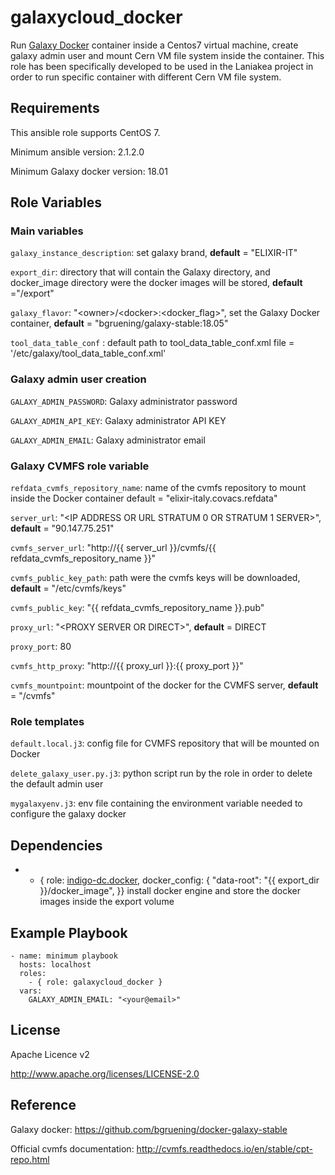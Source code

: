 galaxycloud_docker
=========

Run [Galaxy Docker](https://github.com/bgruening/docker-galaxy-stable) container inside a Centos7 virtual machine, create galaxy admin user and mount Cern VM file system inside the container.
This role has been specifically developed to be used in the Laniakea project in order to run specific container with different Cern VM file system.



Requirements
------------

This ansible role supports CentOS 7.

Minimum ansible version: 2.1.2.0

Minimum Galaxy docker version: 18.01

Role Variables
--------------

### Main variables ###
 
``galaxy_instance_description``: set galaxy brand, **default** = "ELIXIR-IT"

``export_dir``: directory that will contain the Galaxy directory, and docker_image directory were the docker images will be stored, **default** ="/export"

``galaxy_flavor``: "\<owner>/\<docker\>:<docker_flag\>\", set the Galaxy Docker container, **default** = "bgruening/galaxy-stable:18.05"

``tool_data_table_conf`` :  default path to tool_data_table_conf.xml file = '/etc/galaxy/tool_data_table_conf.xml' 

### Galaxy admin user creation ###

``GALAXY_ADMIN_PASSWORD``: Galaxy administrator password 

``GALAXY_ADMIN_API_KEY``: Galaxy administrator API KEY 

``GALAXY_ADMIN_EMAIL``: Galaxy administrator email

### Galaxy CVMFS role variable ###

``refdata_cvmfs_repository_name``: name of the cvmfs repository to mount inside the Docker container default = "elixir-italy.covacs.refdata"

``server_url``: "<IP ADDRESS OR URL STRATUM 0 OR STRATUM 1 SERVER>", **default** = "90.147.75.251"

``cvmfs_server_url``: "http://{{ server_url }}/cvmfs/{{ refdata_cvmfs_repository_name }}"

``cvmfs_public_key_path``: path were the cvmfs keys will be downloaded, **default** =  "/etc/cvmfs/keys"

``cvmfs_public_key``: "{{ refdata_cvmfs_repository_name }}.pub"

``proxy_url``: "\<PROXY SERVER OR DIRECT>", **default** = DIRECT

``proxy_port``: 80

``cvmfs_http_proxy``: "http://{{ proxy_url }}:{{ proxy_port }}"

``cvmfs_mountpoint``: mountpoint of the docker for the CVMFS server, **default** = "/cvmfs"

### Role templates ###

``default.local.j3``: config file for CVMFS repository that will be mounted on Docker

``delete_galaxy_user.py.j3``: python script run by the role in order to delete the default admin user

``mygalaxyenv.j3``: env file containing the environment variable needed to configure the galaxy docker


Dependencies
------------

-  - { role:  [indigo-dc.docker](https://github.com/indigo-dc/ansible-role-docker), docker_config:  { "data-root": "{{ export_dir }}/docker_image", }}
     install docker engine and store the docker images inside the export volume 



Example Playbook
----------------

    - name: minimum playbook
      hosts: localhost
      roles:
        - { role: galaxycloud_docker }
      vars:
        GALAXY_ADMIN_EMAIL: "<your@email>"



License
-------

Apache Licence v2

http://www.apache.org/licenses/LICENSE-2.0


Reference
---------
Galaxy docker: https://github.com/bgruening/docker-galaxy-stable

Official cvmfs documentation: http://cvmfs.readthedocs.io/en/stable/cpt-repo.html



